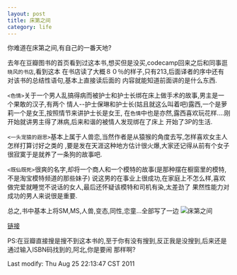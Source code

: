 ```yaml
---
layout: post
title: 床第之间
category: life
---
```

你难道在床第之间,有自己的一番天地?

去年在豆瓣图书的首页看到过这本书,想买但是没买,codecamp回来之后和同事逛`晓风的书店`,看到这本
在书店读了大概８０％的样子,只有213,后面译者的序中还有对该书的总结性语句,基本上直接读后面的
内容就能知道前面讲的是什么东西.

`<色情>`关于一个男人乱搞得病而被护士和护士长绑在床上做手术的故事,男主是一个果敢的汉子,有两个
情人--护士保琳和护士长(姑且就这么叫着吧)露西,一个是萝莉一个是女王,按照情节来讲护士长是女王,
在`色情`中也是亦然,露西喜欢玩花样....刚开始就讲男主得了淋病,后来和谐的被情人发现绑在了床上
开始了3P的生活.

`<一头宠猿的遐思>`基本上属于人兽恋,当然作者是从猿猴的角度去写,怎样喜欢女主人怎样打算讨好之类的
,要是发在天涯这种地方估计很火爆,大家还记得从前有个女子很寂寞于是就养了一条狗的故事吧.

`<既仙既死>`很爽的名字,却将一个商人和一个模特的故事(是那种摆在橱窗里的模特,不是淘宝模特频道的那些妹子)
说这男的在事业上很成功,在家庭上不怎么样,喜欢做完爱就睡觉不说话的女人,最后还怀疑该模特和司机有染,太差劲了
果然性能力对成功的男人来说很是重要.

总之,书中基本上将SM,MS,人兽,变态,同性,恋童...全部写了一边
![床第之间](http://img3.douban.com/mpic/s4568961.jpg)

[链接](http://book.douban.com/subject/5043526/)

PS:在豆瓣直接搜是搜不到这本书的,至于你有没有搜到,反正我是没搜到,后来还是通过输入ISBN码找到的,阿北,你是要闹
那样啊?

Last modify: Thu Aug 25 22:13:47 CST 2011
